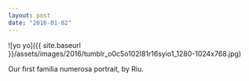```yaml
---
layout: post
date: "2016-01-02"
---
```


![yo yo]({{ site.baseurl }}/assets/images/2016/tumblr_o0c5o102I81r16syio1_1280-1024x768.jpg)

Our first familia numerosa portrait, by Riu.
